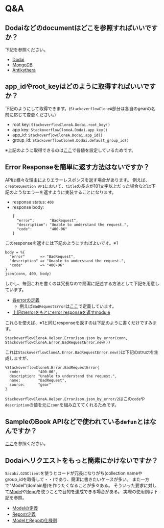 # Q&A

## Dodaiなどのdocumentはどこを参照すればいいですか？

下記を参照ください。
* [Dodai](https://github.com/access-company/Dodai-doc)
* [MongoDB](https://docs.mongodb.com/v2.6/core/document/)
* [Antikythera](https://hexdocs.pm/antikythera/gear_developers.html#content)

## app_idやroot_keyはどのように取得すればいいですか？

下記のようにして取得できます。(`StackoverflowCloneA`部分は各自のgearの名前に応じて変更ください。)
* root key: `StackoverflowCloneA.Dodai.root_key()`
* app key: `StackoverflowCloneA.Dodai.app_key()`
* app_id: `StackoverflowCloneA.Dodai.app_id()`
* group_id: `StackoverflowCloneA.Dodai.default_group_id()`

※上記のように取得できるのは[ここ](../../lib/dodai.ex)で各値を設定しているためです。

## Error Responseを簡単に返す方法はないですか？

APIは様々な理由によりエラーレスポンスを返す場合があります。
例えば、`createQuestion API`において、`title`の長さが101文字以上だった場合などは下記のようなエラーを返すように実装することになります。
* response status: `400`
* response body:
  ```
  {
    "error":       "BadRequest",
    "description": "Unable to understand the request.",
    "code":        "400-06"
  }
  ```

このresponseを返すには下記のようにすればよいです。※1

```
body = %{
  "error"       => "BadRequest",
  "description" => "Unable to understand the request.",
  "code"        => "400-06"
}
json(conn, 400, body)
```

しかし、毎回これを書くのは冗長なので簡潔に記述する方法として下記を用意しています。
* [各errorの定義](../../lib/error.ex)
  * 例えば`BadRequestError`は[ここ](../../lib/error.ex#L21)で定義しています。
* [上記のerrorをもとにerror responseを返すmodule](../../web/helper/error_json.ex)

これらを使えば、※1と同じresponseを返すのは下記のように書くだけですみます。
```
StackoverflowCloneA.Helper.ErrorJson.json_by_error(conn, StackoverflowCloneA.Error.BadRequestError.new())
```

これは`StackoverflowCloneA.Error.BadRequestError.new()`は下記のstructを生成しますが、
```
%StackoverflowCloneA.Error.BadRequestError{
  code:        "400-06",
  description: "Unable to understand the request.",
  name:        "BadRequest",
  source:      "gear"
}
```
`StackoverflowCloneA.Helper.ErrorJson.json_by_error/2`はこの`code`や`description`の値を元に`conn`を組み立ててくれるためです。

## SampleのBook APIなどで使われている`defun`とはなんですか？

[ここ](./croma.md#defunの仕様例)を参照ください。

## Dodaiへリクエストをもっと簡素にかけないですか？

`Sazabi.G2GClient`を使うとコードが冗長になりがち(collection nameやgroup_idを取得して・・)であり、簡潔に書きたいケースが多い。
また一方で"Model"(domain層)を作りたくなることが多々ある。
そういった要求に対して[Model](https://github.com/access-company/antikythera_acs/tree/master/lib/acs/dodai/model)や[Repo](https://github.com/access-company/antikythera_acs/tree/master/lib/acs/dodai/repo)を使うことで目的を達成できる場合がある。
実際の使用例は下記を参照。
* [Modelの定義](http://gitbucket.tok.access-company.com:8080/Yu.Matsuzawa/yubot/blob/master/web/model/poll.ex)
* [Repoの定義](http://gitbucket.tok.access-company.com:8080/Yu.Matsuzawa/yubot/blob/master/web/repo/poll.ex)
* [ModelとRepoの仕様例](http://gitbucket.tok.access-company.com:8080/Yu.Matsuzawa/yubot/blob/c8abd525498df9bacc6586b96916c2ceb8587d21/web/controller/poll.ex#L18-L21)
